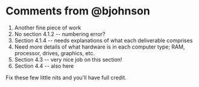# Comments from @bjohnson

1. Another fine piece of work
2. No section 4.1.2 -- numbering error?
3. Section 4.1.4 -- needs explanations of what each deliverable comprises
4. Need more details of what hardware is in each computer type; RAM, processor, drives, graphics, etc.
5. Section 4.3 -- very nice job on this section!
6. Section 4.4 -- also here

Fix these few little nits and you'll have full credit.
